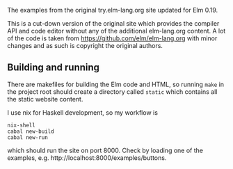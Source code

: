 The examples from the original try.elm-lang.org site updated for Elm 0.19.

This is a cut-down version of the original site which provides the compiler API and code editor without any of the additional elm-lang.org content. A lot of the code is taken from https://github.com/elm/elm-lang.org with minor changes and as such is copyright the original authors.

## Building and running

There are makefiles for building the Elm code and HTML, so running `make` in the project root should create a directory called `static` which contains all the static website content.

I use nix for Haskell development, so my workflow is

```
nix-shell
cabal new-build
cabal new-run
```

which should run the site on port 8000. Check by loading one of the examples, e.g. http://localhost:8000/examples/buttons.
